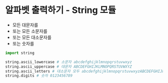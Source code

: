 # **알파벳 출력하기 - String 모듈**
- 모든 대문자를
- 또는 모든 소문자를
- 또는 모든 대소문자를
- 또는 숫자를


```python
import string 

string.ascii_lowercase # 소문자 abcdefghijklmnopqrstuvwxyz
string.ascii_uppercase # 대문자 ABCDEFGHIJKLMNOPQRSTUVWXYZ
string.ascii_letters # 대소문자 모두 abcdefghijklmnopqrstuvwxyzABCDEFGHIJKLMNOPQRSTUVWXYZ
string.digits # 숫자 0123456789
```